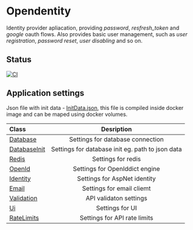 # Opendentity

Identity provider apliacation, providing *password*, *resfresh_token* and *google* oauth flows. Also provides basic user management, such as *user registration*, *password reset*, *user disabling* and so on. 

## Status

[![CI](https://github.com/prixladi/opendentity/actions/workflows/main.yml/badge.svg)](https://github.com/prixladi/opendentity/actions/workflows/main.yml)

## Application settings

Json file with init data - [InitData.json](src/Opendentity.Service/InitData.json), this file is compiled inside docker image and can be maped using docker volumes.

|Class | Desription|
|:--- |  :---:|
|[Database](src/Opendentity.Database/DatabaseSettings.cs) | Settings for database connection|
|[DatabaseInit](src/Opendentity.Service/DatabaseInit/DatabaseInitSettings.cs) | Settings for database init eg. path to json data |
|[Redis](src/Opendentity.Service/Settings/RedisSettings.cs) | Settings for redis|
|[OpenId](src/Opendentity.OpenId/OpenIdSettings.cs) | Settings for OpenIddict engine|
|[Identity](src/Opendentity.OpenId/IdentitySettings.cs) | Settings for AspNet identity|
|[Email](src/Opendentity.Emails/EmailClientSettings.cs) | Settings for email cliemt|
|[Validation](src/Opendentity.Service/Settings/ValidationSettings.cs) | API validaton settings|
|[Ui](src/Opendentity.Service/Settings/UISettings.cs) | Settings for UI|
|[RateLimits](https://github.com/stefanprodan/AspNetCoreRateLimit/blob/master/src/AspNetCoreRateLimit/Models/IpRateLimitOptions.cs)| Settings for API rate limits|
